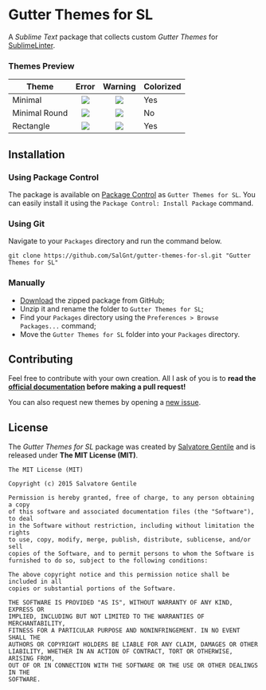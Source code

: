 Gutter Themes for SL
====================
A _Sublime Text_ package that collects custom _Gutter Themes_ for [SublimeLinter](https://github.com/SublimeLinter/SublimeLinter3).

### Themes Preview

| Theme                   | Error                       | Warning                     | Colorized |
| ----------------------- | :-------------------------: | :-------------------------: | --------- |
| Minimal                 | ![](https://db.tt/BQdyVfKF) | ![](https://db.tt/WNYX07o3) | Yes       |
| Minimal Round           | ![](https://db.tt/Qa8BjYZs) | ![](https://db.tt/hTXauQzk) | No        |
| Rectangle               | ![](https://db.tt/BcsDb1uh) | ![](https://db.tt/hlCVrzlJ) | Yes       |


## Installation
### Using Package Control
The package is available on [Package Control](https://packagecontrol.io) as `Gutter Themes for SL`. You can easily install it using the `Package Control: Install Package` command.

### Using Git
Navigate to your `Packages` directory and run the command below.

    git clone https://github.com/SalGnt/gutter-themes-for-sl.git "Gutter Themes for SL"

### Manually
- [Download](https://github.com/SalGnt/gutter-themes-for-sl/archive/master.zip) the zipped package from GitHub;
- Unzip it and rename the folder to `Gutter Themes for SL`;
- Find your `Packages` directory using the `Preferences > Browse Packages...` command;
- Move the `Gutter Themes for SL` folder into your `Packages` directory.


## Contributing
Feel free to contribute with your own creation. All I ask of you is to **read the [official documentation](https://sublimelinter.readthedocs.org/en/latest/gutter_themes.html) before making a pull request!**

You can also request new themes by opening a [new issue](https://github.com/SalGnt/gutter-themes-for-sl/issues).


## License
The _Gutter Themes for SL_ package was created by [Salvatore Gentile](https://twitter.com/_sgentile) and is released under **The MIT License (MIT)**.

    The MIT License (MIT)

    Copyright (c) 2015 Salvatore Gentile

    Permission is hereby granted, free of charge, to any person obtaining a copy
    of this software and associated documentation files (the "Software"), to deal
    in the Software without restriction, including without limitation the rights
    to use, copy, modify, merge, publish, distribute, sublicense, and/or sell
    copies of the Software, and to permit persons to whom the Software is
    furnished to do so, subject to the following conditions:

    The above copyright notice and this permission notice shall be included in all
    copies or substantial portions of the Software.

    THE SOFTWARE IS PROVIDED "AS IS", WITHOUT WARRANTY OF ANY KIND, EXPRESS OR
    IMPLIED, INCLUDING BUT NOT LIMITED TO THE WARRANTIES OF MERCHANTABILITY,
    FITNESS FOR A PARTICULAR PURPOSE AND NONINFRINGEMENT. IN NO EVENT SHALL THE
    AUTHORS OR COPYRIGHT HOLDERS BE LIABLE FOR ANY CLAIM, DAMAGES OR OTHER
    LIABILITY, WHETHER IN AN ACTION OF CONTRACT, TORT OR OTHERWISE, ARISING FROM,
    OUT OF OR IN CONNECTION WITH THE SOFTWARE OR THE USE OR OTHER DEALINGS IN THE
    SOFTWARE.
